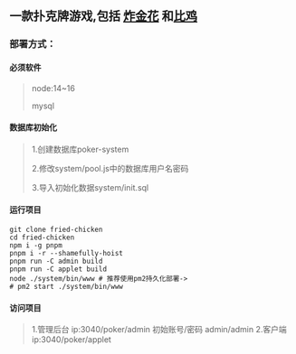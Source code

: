 ## 一款扑克牌游戏,包括 [炸金花](https://baike.sogou.com/v50792859.htm?fromTitle=%E7%82%B8%E9%87%91%E8%8A%B1) 和[比鸡](https://baike.sogou.com/v73721340.htm?fromTitle=%E6%AF%94%E9%B8%A1)

### 部署方式：

#### 必须软件
> node:14~16
> 
> mysql

#### 数据库初始化
> 1.创建数据库poker-system
> 
> 2.修改system/pool.js中的数据库用户名密码
> 
> 3.导入初始化数据system/init.sql

#### 运行项目

 ```shell
 git clone fried-chicken
 cd fried-chicken
 npm i -g pnpm
 pnpm i -r --shamefully-hoist
 pnpm run -C admin build
 pnpm run -C applet build
 node ./system/bin/www # 推荐使用pm2持久化部署->
# pm2 start ./system/bin/www
 ```

#### 访问项目

> 1.管理后台 ip:3040/poker/admin 初始账号/密码 admin/admin
> 2.客户端 ip:3040/poker/applet
